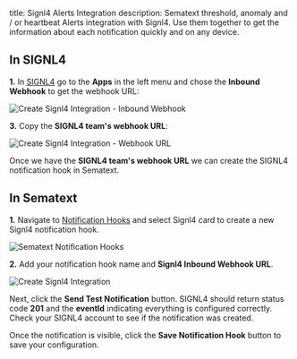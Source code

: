 title: Signl4 Alerts Integration
description: Sematext threshold, anomaly and / or heartbeat Alerts integration with Signl4. Use them together to get the information about each notification quickly and on any device.

## In SIGNL4

**1.** In [SIGNL4](https://sematext.com/docs/integration/alerts-signl4-integration/) go to the **Apps** in the left menu and chose the **Inbound Webhook** to get the webhook URL:

<img class="content-modal-image" alt="Create Signl4 Integration - Inbound Webhook" src="../../images/integrations/create-signl4-integration-inbound-webhook.png" title="Create Signl4 Integration - Inbound Webhook">

**3.** Copy the **SIGNL4 team's webhook URL**:

<img class="content-modal-image" alt="Create Signl4 Integration - Webhook URL" src="../../images/integrations/create-signl4-integration-webhook-url.png" title="Create Signl4 Integration - Webhook URL">

Once we have the **SIGNL4 team's webhook URL** we can create the SIGNL4 notification hook in Sematext.

## In Sematext

**1.** Navigate to [Notification Hooks](https://apps.sematext.com/ui/webhook-create) and select Signl4 card to create a new Signl4 notification hook.

![Sematext Notification Hooks](https://sematext.com/docs/images/integrations/sematext-notification-hooks.png  "Sematext Notification Hook")

**2.** Add your notification hook name and **Signl4 Inbound Webhook URL**.

<img class="content-modal-image" alt="Create Signl4 Integration" src="../../images/integrations/create-signl4-integration.png" title="Create Signl4 Integration">

Next, click the **Send Test Notification** button. SIGNL4 should return status code **201** and the **eventId** indicating everything is configured correctly. Check your SIGNL4 account to see if the notification was created. 

Once the notification is visible, click the **Save Notification Hook** button to save your configuration. 
